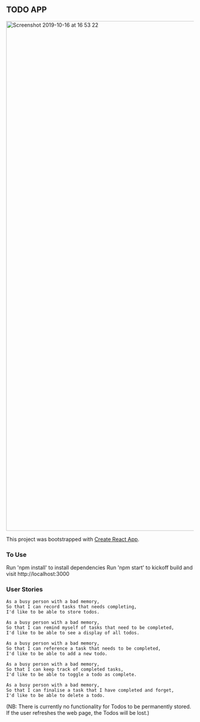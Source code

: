 ## TODO APP

<img width="1368" alt="Screenshot 2019-10-16 at 16 53 22" src="https://user-images.githubusercontent.com/39112648/66936415-924d8e80-f035-11e9-8212-34e6d6a559c4.png">


This project was bootstrapped with [Create React App](https://github.com/facebook/create-react-app).

### To Use

Run 'npm install' to install dependencies
Run 'npm start' to kickoff build and visit http://localhost:3000

### User Stories

```
As a busy person with a bad memory,
So that I can record tasks that needs completing,
I'd like to be able to store todos.

As a busy person with a bad memory,
So that I can remind myself of tasks that need to be completed,
I'd like to be able to see a display of all todos.

As a busy person with a bad memory,
So that I can reference a task that needs to be completed,
I'd like to be able to add a new todo.

As a busy person with a bad memory,
So that I can keep track of completed tasks,
I'd like to be able to toggle a todo as complete.

As a busy person with a bad memory,
So that I can finalise a task that I have completed and forget,
I'd like to be able to delete a todo.
```

(NB: There is currently no functionality for Todos to be permanently stored. If the user refreshes the web page, the Todos will be lost.)
